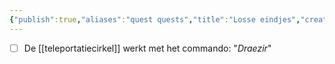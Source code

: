 ```yaml
---
{"publish":true,"aliases":"quest quests","title":"Losse eindjes","created":"2025-07-22","modified":"2025-07-22T23:31:41.400+02:00","published":"2025-07-22","cssclasses":""}
---
```


- [ ] De [[teleportatiecirkel]] werkt met het commando: "*Draezir*"


